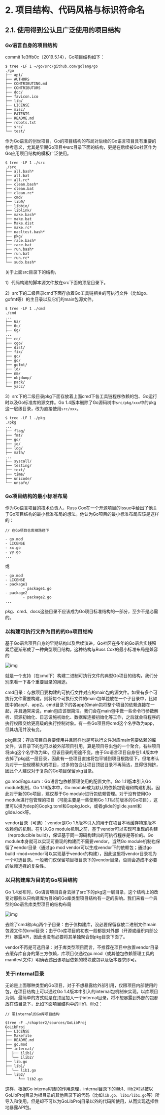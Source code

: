 # 2. 项目结构、代码风格与标识符命名

## 2.1. 使用得到公认且广泛使用的项目结构

### Go语言自身的项目结构

commit 1e3ffb0c（2019.5.14），Go项目结构如下：

```
$ tree -LF 1 ~/go/src/github.com/golang/go
./go
├── api/
├── AUTHORS
├── CONTRIBUTING.md
├── CONTRIBUTORS
├── doc/
├── favicon.ico
├── lib/
├── LICENSE
├── misc/
├── PATENTS
├── README.md
├── robots.txt
├── src/
└── test/
```

作为Go语言的创世项目，Go的项目结构的布局对后续的Go语言项目具有重要的参考意义，尤其是早期Go项目中src目录下面的结构，更是在后续被Go社区作为Go应用项目结构的模板广泛使用。

```
$ tree -LF 1 ./src
./src
├── all.bash*
├── all.bat
├── all.rc*
├── clean.bash*
├── clean.bat
├── clean.rc*
├── cmd/
├── lib9/
├── libbio/
├── liblink/
├── make.bash*
├── make.bat
├── Make.dist
├── make.rc*
├── nacltest.bash*
├── pkg/
├── race.bash*
├── race.bat
├── run.bash*
├── run.bat
├── run.rc*
└── sudo.bash*
```

关于上面src目录下的结构，

1）代码构建的脚本源文件放在src下面的顶层目录下。

2）src下的二级目录cmd下面存放着Go工具链相关的可执行文件（比如go、gofmt等）的主目录以及它们的main包源文件。

```
$ tree -LF 1 ./cmd
./cmd
...
├── 6a/
├── 6c/
├── 6g/
...
├── cc/
├── cgo/
├── dist/
├── fix/
├── gc/
├── go/
├── gofmt/
├── ld/
├── nm/
├── objdump/
├── pack/
└── yacc/
```

3）src下的二级目录pkg下面存放着上面cmd下各工具链程序依赖的包、Go运行时以及Go标准库的源文件。Go 1.4版本删除了Go源码树中`src/pkg/xxx`中的pkg这一层级目录，改为直接使用`src/xxx`。

```
$ tree -LF 1 ./pkg
./pkg
...
├── flag/
├── fmt/
├── go/
├── io/
├── log/
├── math/
...
├── syscall/
├── testing/
├── text/
├── time/
├── unicode/
└── unsafe/
```



### Go项目结构的最小标准布局

作为Go语言项目的技术负责人，Russ Cox在一个开源项目的issue中给出了他关于Go项目结构的最小标准布局的想法。他认为Go项目的最小标准布局应该是这样的：

```
// 在Go项目仓库根路径下

- go.mod
- LICENSE
- xx.go
- yy.go
...
```

或

```
- go.mod
- LICENSE
- package1
        - package1.go
- package2
        - package2.go
...
```

pkg、cmd、docs这些目录不应该成为Go项目标准结构的一部分，至少不是必需的。

### 以构建可执行文件为目的的Go项目结构

基于Go语言项目自身的早期结构以及后续演进，Go社区在多年的Go语言实践积累后逐渐形成了一种典型项目结构，这种结构与Russ Cox的最小标准布局是兼容的

![img](./img/p2/epub_42557145_15.jpeg)

就是一个支持（在cmd下）构建二进制可执行文件的典型Go项目的结构，我们分别来看一下各个重要目录的用途。

cmd目录：存放项目要构建的可执行文件对应的main包的源文件。如果有多个可执行文件需要构建，则将每个可执行文件的main包单独放在一个子目录中，比如图中的app1、app2。cmd目录下的各app的main包将整个项目的依赖连接在一起，并且通常来说，main包应该很简洁。我们会在main包中做一些命令行参数解析、资源初始化、日志设施初始化、数据库连接初始化等工作，之后就会将程序的执行权限交给更高级的执行控制对象。有一些Go项目将cmd这个名字改为app，但其功用并没有变。

pkg目录：存放项目自身要使用并且同样也是可执行文件对应main包要依赖的库文件。该目录下的包可以被外部项目引用，算是项目导出包的一个聚合。有些项目将pkg这个名字改为lib，但该目录的用途不变。由于Go语言项目自身在1.4版本中去掉了pkg这一层目录，因此有一些项目直接将包平铺到项目根路径下，但笔者认为对于一些规模稍大的项目，过多的包会让项目顶层目录不再简洁，显得很拥挤，因此个人建议对于复杂的Go项目保留pkg目录。

go.mod和go.sum：Go语言包依赖管理使用的配置文件。Go 1.11版本引入Go module机制，Go 1.16版本中，Go module成为默认的依赖包管理和构建机制。因此对于新的Go项目，建议基于Go module进行包依赖管理。对于没有使用Go module进行包管理的项目（可能主要是一些使用Go 1.11以前版本的Go项目），这里可以换为dep的Gopkg.toml和Gopkg.lock，或者glide的glide.yaml和glide.lock等。

vendor目录（可选）：vendor是Go 1.5版本引入的用于在项目本地缓存特定版本依赖包的机制。在引入Go module机制之前，基于vendor可以实现可重现的构建（reproducible build），保证基于同一源码构建出的可执行程序是等价的。Go module本身就可以实现可重现的构建而不需要vendor，当然Go module机制也保留了vendor目录（通过go mod vendor可以生成vendor下的依赖包；通过go build -mod=vendor可以实现基于vendor的构建），因此这里将vendor目录视为一个可选目录。一般我们仅保留项目根目录下的vendor目录，否则会造成不必要的依赖选择的复杂性。

### 以只构建库为目的的Go项目结构

Go 1.4发布时，Go语言项目自身去掉了src下的pkg这一层目录，这个结构上的改变对那些以只构建库为目的的Go库类型项目结构有一定的影响。我们来看一个典型的Go语言库类型项目的结构布局

![img](./img/p2/epub_42557145_16.jpeg)

去除了cmd和pkg两个子目录：由于仅构建库，没必要保留存放二进制文件main包源文件的cmd目录；由于Go库项目的初衷一般都是对外部（开源或组织内部公开）暴露API，因此也没有必要将其单独聚合到pkg目录下面了。

vendor不再是可选目录：对于库类型项目而言，不推荐在项目中放置vendor目录去缓存库自身的第三方依赖，库项目仅通过go.mod（或其他包依赖管理工具的manifest文件）明确表述出该项目依赖的模块或包以及版本要求即可。

### 关于internal目录

无论是上面哪种类型的Go项目，对于不想暴露给外部引用，仅限项目内部使用的包，在项目结构上可以通过Go 1.4版本中引入的internal包机制来实现。以库项目为例，最简单的方式就是在顶层加入一个internal目录，将不想暴露到外部的包都放在该目录下，比如下面项目结构中的ilib1、ilib2：

```
// 带internal的Go库项目结构

$tree -F ./chapter2/sources/GoLibProj
GoLibProj
├── LICENSE
├── Makefile
├── README.md
├── go.mod
├── internal/
│  ├── ilib1/
│  └── ilib2/
├── lib.go
├── lib1/
│  └── lib1.go
└── lib2/
      └── lib2.go
```

这样，根据Go internal机制的作用原理，internal目录下的ilib1、ilib2可以被以GoLibProj目录为根目录的其他目录下的代码（比如`lib.go`、`lib1/lib1.go`等）所导入和使用，但是却不可以为GoLibProj目录以外的代码所使用，从而实现选择性地暴露API包。

